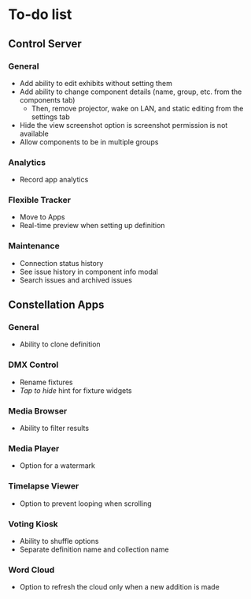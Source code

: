 # To-do list

## Control Server

### General
- Add ability to edit exhibits without setting them
- Add ability to change component details (name, group, etc. from the components tab)
  - Then, remove projector, wake on LAN, and static editing from the settings tab
- Hide the view screenshot option is screenshot permission is not available
- Allow components to be in multiple groups

### Analytics
- Record app analytics

### Flexible Tracker
- Move to Apps
- Real-time preview when setting up definition

### Maintenance
- Connection status history
- See issue history in component info modal
- Search issues and archived issues

## Constellation Apps

### General
- Ability to clone definition

### DMX Control
- Rename fixtures
- *Tap to hide* hint for fixture widgets

### Media Browser
- Ability to filter results

### Media Player
- Option for a watermark

### Timelapse Viewer
- Option to prevent looping when scrolling

### Voting Kiosk
- Ability to shuffle options
- Separate definition name and collection name

### Word Cloud
- Option to refresh the cloud only when a new addition is made